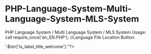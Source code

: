 # PHP-Language-System-Multi-Language-System-MLS-System
PHP Language System / Multi Language System / MLS System
Usage:<br>
call require_once('en_EN.PHP'); //Language File Location
Button:<br>
<?='<b class="btn btn-primary">'.$lstr['ls_label_title_welcome'].'</b>'?>
